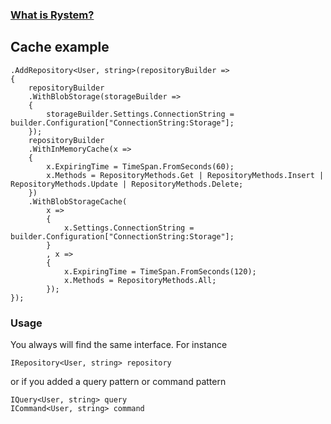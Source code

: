 ### [What is Rystem?](https://github.com/KeyserDSoze/Rystem)

## Cache example

    .AddRepository<User, string>(repositoryBuilder =>
    {
        repositoryBuilder
        .WithBlobStorage(storageBuilder =>
        {
            storageBuilder.Settings.ConnectionString = builder.Configuration["ConnectionString:Storage"];
        });
        repositoryBuilder
        .WithInMemoryCache(x =>
        {
            x.ExpiringTime = TimeSpan.FromSeconds(60);
            x.Methods = RepositoryMethods.Get | RepositoryMethods.Insert | RepositoryMethods.Update | RepositoryMethods.Delete;
        })
        .WithBlobStorageCache(
            x =>
            {
                x.Settings.ConnectionString = builder.Configuration["ConnectionString:Storage"];
            }
            , x =>
            {
                x.ExpiringTime = TimeSpan.FromSeconds(120);
                x.Methods = RepositoryMethods.All;
            });
    });

### Usage
You always will find the same interface. For instance

    IRepository<User, string> repository

or if you added a query pattern or command pattern

    IQuery<User, string> query 
    ICommand<User, string> command